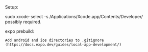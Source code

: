 Setup:

sudo xcode-select -s /Applications/Xcode.app/Contents/Developer/ possibly required.

expo prebuild:

    Add android and ios directories to .gitignore (https://docs.expo.dev/guides/local-app-development/)